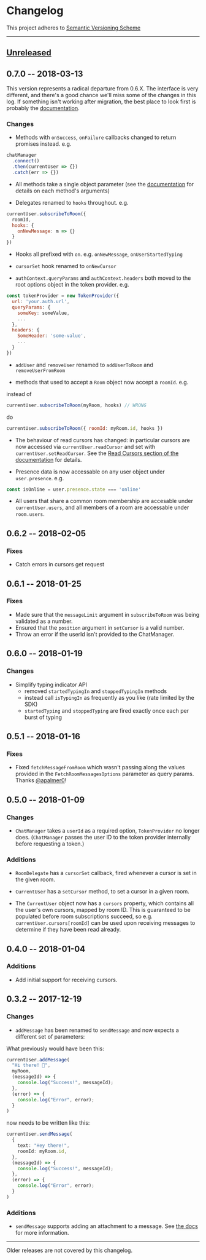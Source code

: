 # Changelog

This project adheres to [Semantic Versioning Scheme](http://semver.org)

---

## [Unreleased](https://github.com/pusher/chatkit-client-js/compare/0.7.0...HEAD)

## 0.7.0 -- 2018-03-13

This version represents a radical departure from 0.6.X. The interface is very
different, and there's a good chance we'll miss some of the changes in this
log. If something isn't working after migration, the best place to look first
is probably the
[documentation](https://docs.pusher.com/chatkit/reference/javascript).

### Changes

- Methods with `onSuccess`, `onFailure` callbacks changed to return promises
  instead. e.g.

```javascript
chatManager
  .connect()
  .then(currentUser => {})
  .catch(err => {})
```

- All methods take a single object parameter (see the
  [documentation](https://docs.pusher.com/chatkit/reference/javascript) for
  details on each method's arguments)

- Delegates renamed to `hooks` throughout. e.g.

```javascript
currentUser.subscribeToRoom({
  roomId,
  hooks: {
    onNewMessage: m => {}
  }
})
```

- Hooks all prefixed with `on`. e.g. `onNewMessage`, `onUserStartedTyping`

- `cursorSet` hook renamed to `onNewCursor`

- `authContext.queryParams` and `authContext.headers` both moved to the root
  options object in the token provider. e.g.

```javascript
const tokenProvider = new TokenProvider({
  url: 'your.auth.url',
  queryParams: {
    someKey: someValue,
    ...
  },
  headers: {
    SomeHeader: 'some-value',
    ...
  }
})
```

- `addUser` and `removeUser` renamed to `addUserToRoom` and `removeUserFromRoom`

- methods that used to accept a `Room` object now accept a `roomId`. e.g.

instead of

```javascript
currentUser.subscribeToRoom(myRoom, hooks) // WRONG
```

do

```javascript
currentUser.subscribeToRoom({ roomId: myRoom.id, hooks })
```

- The behaviour of read cursors has changed: in particular cursors are now
  accessed via `currentUser.readCursor` and set with
  `currentUser.setReadCursor`. See the [Read Cursors section of the
  documentation](https://docs.pusher.com/chatkit/reference/javascript#read-cursors)
  for details.

- Presence data is now accessable on any user object under `user.presence`. e.g.

```javascript
const isOnline = user.presence.state === 'online'
```

- All users that share a common room membership are accesable under
  `currentUser.users`, and all members of a room are accessable under
  `room.users`.

## 0.6.2 -- 2018-02-05

### Fixes

- Catch errors in cursors get request

## 0.6.1 -- 2018-01-25

### Fixes

- Made sure that the `messageLimit` argument in `subscribeToRoom` was being
  validated as a number.
- Ensured that the `position` argument in `setCursor` is a valid number.
- Throw an error if the userId isn't provided to the ChatManager.

## 0.6.0 -- 2018-01-19

### Changes

- Simplify typing indicator API
  - removed `startedTypingIn` and `stoppedTypingIn` methods
  - instead call `isTypingIn` as frequently as you like (rate limited by the SDK)
  - `startedTyping` and `stoppedTyping` are fired exactly once each per burst
    of typing

## 0.5.1 -- 2018-01-16

### Fixes

- Fixed `fetchMessageFromRoom` which wasn't passing along the values provided in the `FetchRoomMessagesOptions` parameter as query params. Thanks [@apalmer0](https://github.com/apalmer0)!


## 0.5.0 -- 2018-01-09

### Changes

- `ChatManager` takes a `userId` as a required option, `TokenProvider` no
  longer does. (`ChatManager` passes the user ID to the token provider
  internally before requesting a token.)

### Additions

- `RoomDelegate` has a `cursorSet` callback, fired whenever a cursor is set in
  the given room.

- `CurrentUser` has a `setCursor` method, to set a cursor in a given room.

- The `CurrentUser` object now has a `cursors` property, which contains all the
  user's own cursors, mapped by room ID. This is guaranteed to be populated
  before room subscriptions succeed, so e.g. `currentUser.cursors[roomId]` can
  be used upon receiving messages to determine if they have been read already.


## 0.4.0 -- 2018-01-04

### Additions

- Add initial support for receiving cursors.


## 0.3.2 -- 2017-12-19

### Changes

- `addMessage` has been renamed to `sendMessage` and now expects a different set of parameters:

What previously would have been this:

```typescript
currentUser.addMessage(
  "Hi there! 👋",
  myRoom,
  (messageId) => {
    console.log("Success!", messageId);
  },
  (error) => {
    console.log("Error", error);
  }
)
```

now needs to be written like this:

```typescript
currentUser.sendMessage(
  {
    text: "Hey there!",
    roomId: myRoom.id,
  },
  (messageId) => {
    console.log("Success!", messageId);
  },
  (error) => {
    console.log("Error", error);
  }
)
```

### Additions

- `sendMessage` supports adding an attachment to a message. See [the docs](https://docs.pusher.com/chatkit/client/javascript#messages) for more information.


---

Older releases are not covered by this changelog.
